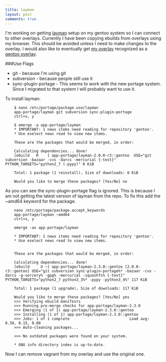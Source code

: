 ```yaml
---
title: layman
layout: post
comments: true
---
```

I'm working on getting [layman](https://wiki.gentoo.org/wiki/Layman) setup on my gentoo system so I can connect to other overlays. Currently I have been copying ebuilds from overlays using my browser. This should be avoided unless I need to make changes to the overlay. I would also like to eventually get [my overlay](https://github.com/moaxcp/moaxcp-gentoo-overlay) recognized as a [gentoo overlay](https://overlays.gentoo.org/).

###Use Flags

* git - because I'm using git
* subversion - because people still use it
* sync-plugin-portage - This seems to work with the new portage system. Since I migrated to that system I will probably want to use it.

To install layman:

        $ nano /etc/portage/package.use/layman
        app-portage/layman git subversion sync-plugin-portage
        ctrl+x, y

        $ emerge -a app-portage/layman
        * IMPORTANT: 1 news items need reading for repository 'gentoo'.
        * Use eselect news read to view new items.

        These are the packages that would be merged, in order:

        Calculating dependencies... done!
        [ebuild   R    ] app-portage/layman-2.0.0-r3::gentoo  USE="git subversion -bazaar -cvs -darcs -mercurial {-test}" PYTHON_TARGETS="python2_7 (-pypy)" 0 KiB

        Total: 1 package (1 reinstall), Size of downloads: 0 KiB

        Would you like to merge these packages? [Yes/No] no

As you can see the sync-plugin-portage flag is ignored. This is because I am not getting the latest version of layman from the repo. To fix this add the ~amd64 keyword for the package.

        nano /etc/portage/package.accept_keywords
        app-portage/layman ~amd64
        ctrl+x, y

        emerge -av app-portage/layman

        * IMPORTANT: 1 news items need reading for repository 'gentoo'.
        * Use eselect news read to view new items.


        These are the packages that would be merged, in order:

        Calculating dependencies... done!
        [ebuild     U ~] app-portage/layman-2.3.0::gentoo [2.0.0-r3::gentoo] USE="git subversion sync-plugin-portage%* -bazaar -cvs -darcs -g-sorcery% -gpg% -mercurial -squashfs% {-test}" PYTHON_TARGETS="python2_7 python3_3%* -pypy -python3_4%" 117 KiB

        Total: 1 package (1 upgrade), Size of downloads: 117 KiB

        Would you like to merge these packages? [Yes/No] yes
        >>> Verifying ebuild manifests
        >>> Running pre-merge checks for app-portage/layman-2.3.0
        >>> Emerging (1 of 1) app-portage/layman-2.3.0::gentoo
        >>> Installing (1 of 1) app-portage/layman-2.3.0::gentoo
        >>> Jobs: 1 of 1 complete                           Load avg: 0.38, 0.15, 0.08
        >>> Auto-cleaning packages...

        >>> No outdated packages were found on your system.

        * GNU info directory index is up-to-date.

Now I can remove vagrant from my overlay and use the original one.
